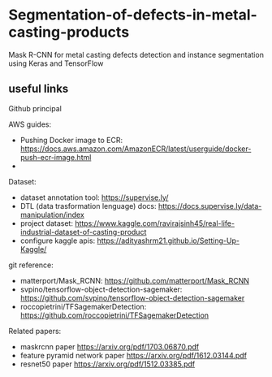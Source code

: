 # Segmentation-of-defects-in-metal-casting-products

Mask R-CNN for metal casting defects detection and instance segmentation using Keras and TensorFlow

## useful links

Github principal

AWS guides:
  - Pushing Docker image to ECR: <https://docs.aws.amazon.com/AmazonECR/latest/userguide/docker-push-ecr-image.html>
  - 

Dataset:
  - dataset annotation tool: <https://supervise.ly/>
  - DTL (data trasformation lenguage) docs: <https://docs.supervise.ly/data-manipulation/index>
  - project dataset: <https://www.kaggle.com/ravirajsinh45/real-life-industrial-dataset-of-casting-product>
  - configure kaggle apis: <https://adityashrm21.github.io/Setting-Up-Kaggle/>

git reference:
  - matterport/Mask_RCNN: <https://github.com/matterport/Mask_RCNN>
  - svpino/tensorflow-object-detection-sagemaker: <https://github.com/svpino/tensorflow-object-detection-sagemaker>
  - roccopietrini/TFSagemakerDetection: <https://github.com/roccopietrini/TFSagemakerDetection>
	

Related papers:
  - maskrcnn paper <https://arxiv.org/pdf/1703.06870.pdf> 
  - feature pyramid network paper <https://arxiv.org/pdf/1612.03144.pdf>
  - resnet50 paper <https://arxiv.org/pdf/1512.03385.pdf>
	

